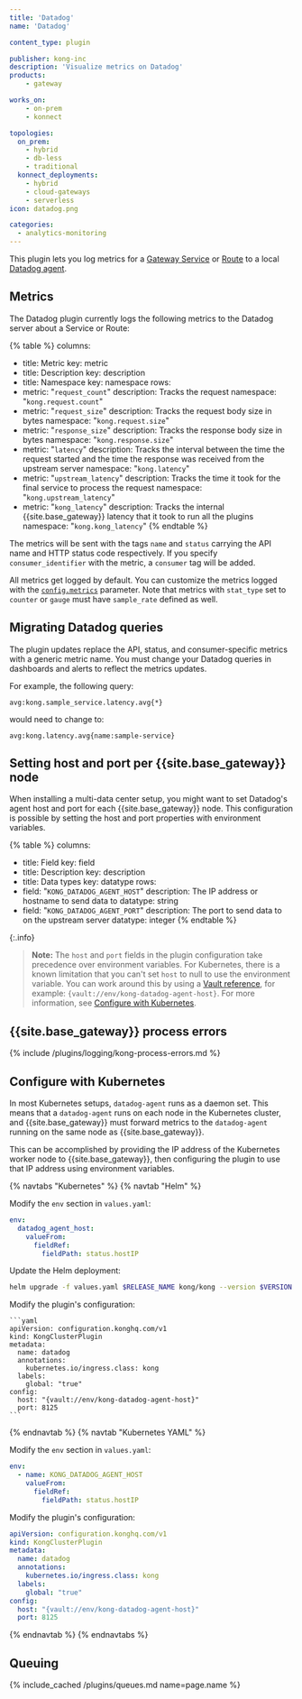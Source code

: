 ```yaml
---
title: 'Datadog'
name: 'Datadog'

content_type: plugin

publisher: kong-inc
description: 'Visualize metrics on Datadog'
products:
    - gateway

works_on:
    - on-prem
    - konnect

topologies:
  on_prem:
    - hybrid
    - db-less
    - traditional
  konnect_deployments:
    - hybrid
    - cloud-gateways
    - serverless
icon: datadog.png

categories:
  - analytics-monitoring
---
```


This plugin lets you log metrics for a [Gateway Service](/gateway/entities/service/) or [Route](/gateway/entities/route/) to a local [Datadog agent](https://docs.datadoghq.com/agent/basic_agent_usage/).

## Metrics
The Datadog plugin currently logs the following metrics to the Datadog server about a Service or Route:

{% table %}
columns:
  - title: Metric
    key: metric
  - title: Description
    key: description
  - title: Namespace
    key: namespace
rows:
  - metric: "`request_count`"
    description: Tracks the request
    namespace: "`kong.request.count`"
  - metric: "`request_size`"
    description: Tracks the request body size in bytes
    namespace: "`kong.request.size`"
  - metric: "`response_size`"
    description: Tracks the response body size in bytes
    namespace: "`kong.response.size`"
  - metric: "`latency`"
    description: Tracks the interval between the time the request started and the time the response was received from the upstream server
    namespace: "`kong.latency`"
  - metric: "`upstream_latency`"
    description: Tracks the time it took for the final service to process the request
    namespace: "`kong.upstream_latency`"
  - metric: "`kong_latency`"
    description: Tracks the internal {{site.base_gateway}} latency that it took to run all the plugins
    namespace: "`kong.kong_latency`"
{% endtable %}


The metrics will be sent with the tags `name` and `status` carrying the API name and HTTP status code respectively. If you specify `consumer_identifier` with the metric, a `consumer` tag will be added.

All metrics get logged by default. You can customize the metrics logged with the [`config.metrics`](./reference/#schema--config-metrics) parameter. Note that metrics with `stat_type` set to `counter` or `gauge` must have `sample_rate` defined as well.

## Migrating Datadog queries
The plugin updates replace the API, status, and consumer-specific metrics with a generic metric name.
You must change your Datadog queries in dashboards and alerts to reflect the metrics updates.

For example, the following query:
```
avg:kong.sample_service.latency.avg{*}
```
would need to change to:

```
avg:kong.latency.avg{name:sample-service}
```

## Setting host and port per {{site.base_gateway}} node

When installing a multi-data center setup, you might want to set Datadog's agent host and port for each {{site.base_gateway}} node. This configuration is possible by setting the host and port properties with environment variables.

{% table %}
columns:
  - title: Field
    key: field
  - title: Description
    key: description
  - title: Data types
    key: datatype
rows:
  - field: "`KONG_DATADOG_AGENT_HOST`"
    description: The IP address or hostname to send data to
    datatype: string
  - field: "`KONG_DATADOG_AGENT_PORT`"
    description: The port to send data to on the upstream server
    datatype: integer
{% endtable %}

{:.info}
> **Note:** The `host` and `port` fields in the plugin configuration take precedence over environment variables.
> For Kubernetes, there is a known limitation that you can't set `host` to null to use the environment variable. 
> You can work around this by using a [Vault reference](/gateway/entities/vault/), for example: `{vault://env/kong-datadog-agent-host}`. 
> For more information, see [Configure with Kubernetes](#configure-with-kubernetes).

## {{site.base_gateway}} process errors

{% include /plugins/logging/kong-process-errors.md %}


## Configure with Kubernetes

In most Kubernetes setups, `datadog-agent` runs as a daemon set. 
This means that a `datadog-agent` runs on each node in the Kubernetes cluster, and {{site.base_gateway}} must forward metrics to the `datadog-agent` running on the same node as {{site.base_gateway}}. 

This can be accomplished by providing the IP address of the Kubernetes worker node to {{site.base_gateway}}, then configuring the plugin to use that IP address using environment variables.

{% navtabs "Kubernetes" %}
{% navtab "Helm" %}

Modify the `env` section in `values.yaml`:

```yaml
env:
  datadog_agent_host:
    valueFrom:
      fieldRef:
        fieldPath: status.hostIP
```

Update the Helm deployment:

```sh
helm upgrade -f values.yaml $RELEASE_NAME kong/kong --version $VERSION --namespace $NAMESPACE
```

Modify the plugin's configuration:

    ```yaml
    apiVersion: configuration.konghq.com/v1
    kind: KongClusterPlugin
    metadata:
      name: datadog
      annotations:
        kubernetes.io/ingress.class: kong
      labels:
        global: "true"
    config:
      host: "{vault://env/kong-datadog-agent-host}"
      port: 8125
    ```

{% endnavtab %}
{% navtab "Kubernetes YAML" %}

Modify the `env` section in `values.yaml`:

```yaml
env:
  - name: KONG_DATADOG_AGENT_HOST
    valueFrom:
      fieldRef:
        fieldPath: status.hostIP
```

Modify the plugin's configuration:

```yaml
apiVersion: configuration.konghq.com/v1
kind: KongClusterPlugin
metadata:
  name: datadog
  annotations:
    kubernetes.io/ingress.class: kong
  labels:
    global: "true"
config:
  host: "{vault://env/kong-datadog-agent-host}"
  port: 8125
```
{% endnavtab %}
{% endnavtabs %}

## Queuing

{% include_cached /plugins/queues.md name=page.name %}